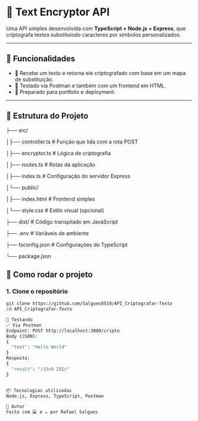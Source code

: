 # 🔐 Text Encryptor API

Uma API simples desenvolvida com **TypeScript + Node.js + Express**, que criptografa textos substituindo caracteres por símbolos personalizados.

---

## 📌 Funcionalidades

- 🔁 Recebe um texto e retorna ele criptografado com base em um mapa de substituição.
- 🧪 Testado via Postman e também com um frontend em HTML.
- 🚀 Preparado para portfolio e deployment.

---

## 📁 Estrutura do Projeto


├── src/ 

│├── controller.ts # Função que lida com a rota POST 

│├── encryptor.ts # Lógica de criptografia 


│├── routes.ts # Rotas da aplicação 


│├── index.ts # Configuração do servidor Express 


│└── public/ 


│├── index.html # Frontend simples 


│└── style.css # Estilo visual (opcional) 

├── dist/ # Código transpilado em JavaScript 

├── .env # Variáveis de ambiente 

├── tsconfig.json # Configurações do TypeScript 

└── package.json

## 🚀 Como rodar o projeto

### 1. Clone o repositório
```bash
git clone https://github.com/Salgues8519/API_Criptografar-Texto
cd API_Criptografar-Texto

🧪 Testando
✅ Via Postman
Endpoint: POST http://localhost:3000/cripto
Body (JSON):
{
  "text": "Hello World"
}
Resposta:
{
  "result": "/33>δ ΣδΣ>"
}


📦 Tecnologias utilizadas
Node.js, Express, TypeScript, Postman

🧠 Autor
Feito com 💻 e ☕ por Rafael Salgues


